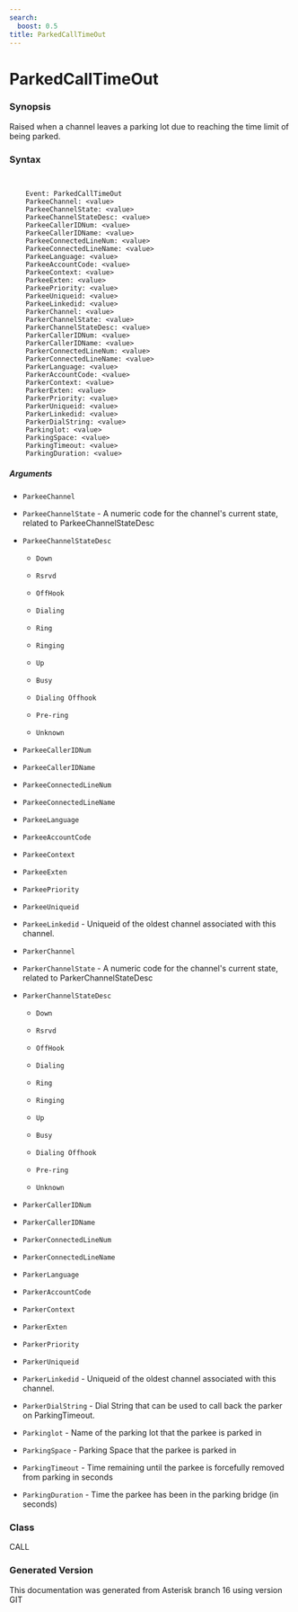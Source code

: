 ```yaml
---
search:
  boost: 0.5
title: ParkedCallTimeOut
---
```


# ParkedCallTimeOut

### Synopsis

Raised when a channel leaves a parking lot due to reaching the time limit of being parked.

### Syntax


```


    Event: ParkedCallTimeOut
    ParkeeChannel: <value>
    ParkeeChannelState: <value>
    ParkeeChannelStateDesc: <value>
    ParkeeCallerIDNum: <value>
    ParkeeCallerIDName: <value>
    ParkeeConnectedLineNum: <value>
    ParkeeConnectedLineName: <value>
    ParkeeLanguage: <value>
    ParkeeAccountCode: <value>
    ParkeeContext: <value>
    ParkeeExten: <value>
    ParkeePriority: <value>
    ParkeeUniqueid: <value>
    ParkeeLinkedid: <value>
    ParkerChannel: <value>
    ParkerChannelState: <value>
    ParkerChannelStateDesc: <value>
    ParkerCallerIDNum: <value>
    ParkerCallerIDName: <value>
    ParkerConnectedLineNum: <value>
    ParkerConnectedLineName: <value>
    ParkerLanguage: <value>
    ParkerAccountCode: <value>
    ParkerContext: <value>
    ParkerExten: <value>
    ParkerPriority: <value>
    ParkerUniqueid: <value>
    ParkerLinkedid: <value>
    ParkerDialString: <value>
    Parkinglot: <value>
    ParkingSpace: <value>
    ParkingTimeout: <value>
    ParkingDuration: <value>

```
##### Arguments


* `ParkeeChannel`

* `ParkeeChannelState` - A numeric code for the channel's current state, related to ParkeeChannelStateDesc<br>

* `ParkeeChannelStateDesc`

    * `Down`

    * `Rsrvd`

    * `OffHook`

    * `Dialing`

    * `Ring`

    * `Ringing`

    * `Up`

    * `Busy`

    * `Dialing Offhook`

    * `Pre-ring`

    * `Unknown`

* `ParkeeCallerIDNum`

* `ParkeeCallerIDName`

* `ParkeeConnectedLineNum`

* `ParkeeConnectedLineName`

* `ParkeeLanguage`

* `ParkeeAccountCode`

* `ParkeeContext`

* `ParkeeExten`

* `ParkeePriority`

* `ParkeeUniqueid`

* `ParkeeLinkedid` - Uniqueid of the oldest channel associated with this channel.<br>

* `ParkerChannel`

* `ParkerChannelState` - A numeric code for the channel's current state, related to ParkerChannelStateDesc<br>

* `ParkerChannelStateDesc`

    * `Down`

    * `Rsrvd`

    * `OffHook`

    * `Dialing`

    * `Ring`

    * `Ringing`

    * `Up`

    * `Busy`

    * `Dialing Offhook`

    * `Pre-ring`

    * `Unknown`

* `ParkerCallerIDNum`

* `ParkerCallerIDName`

* `ParkerConnectedLineNum`

* `ParkerConnectedLineName`

* `ParkerLanguage`

* `ParkerAccountCode`

* `ParkerContext`

* `ParkerExten`

* `ParkerPriority`

* `ParkerUniqueid`

* `ParkerLinkedid` - Uniqueid of the oldest channel associated with this channel.<br>

* `ParkerDialString` - Dial String that can be used to call back the parker on ParkingTimeout.<br>

* `Parkinglot` - Name of the parking lot that the parkee is parked in<br>

* `ParkingSpace` - Parking Space that the parkee is parked in<br>

* `ParkingTimeout` - Time remaining until the parkee is forcefully removed from parking in seconds<br>

* `ParkingDuration` - Time the parkee has been in the parking bridge (in seconds)<br>

### Class

CALL

### Generated Version

This documentation was generated from Asterisk branch 16 using version GIT 